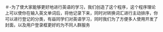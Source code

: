 ＃-为了使大家能够更好地进行英语的学习，我们创造了这个程序，这个程序理论上可以使你在输入英文单词后，将他记录下来，同时对转换词汇进行主动排序，你可以进行登记的分类，有益同学们对英语学习，同时我们为了方便多人使用开发了封面，以及用户登录框更好的为不同人群服务
